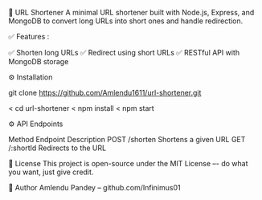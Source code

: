 🔗 URL Shortener
A minimal URL shortener built with Node.js, Express, and MongoDB to convert long URLs into short ones and handle redirection.

✅ Features : 

✅ Shorten long URLs
✅ Redirect using short URLs
✅ RESTful API with MongoDB storage


⚙️ Installation

git clone https://github.com/Amlendu1611/url-shortener.git

< cd url-shortener
< npm install
< npm start

⚙️ API Endpoints

Method	Endpoint	Description
POST	/shorten	Shortens a given URL
GET	/:shortId	Redirects to the URL


📘 License
This project is open-source under the MIT License 
–- do what you want, just give credit.

👤 Author
Amlendu Pandey – github.com/Infinimus01













